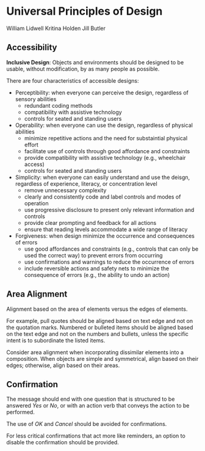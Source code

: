 # Universal Principles of Design

William Lidwell
Kritina Holden
Jill Butler

## Accessibility

**Inclusive Design**: Objects and environments should be designed to be usable, without modification, by as many people as possible.

There are four characteristics of accessible designs: 

- Perceptibility: when everyone can perceive the design, regardless of sensory abilities
    - redundant coding methods
    - compatibility with assistive technology
    - controls for seated and standing users
- Operability: when everyone can use the design, regardless of physical abilities
    - minimize repetitive actions and the need for substaintial physical effort
    - facilitate use of controls through good affordance and constraints
    - provide compatibility with assistive technology (e.g., wheelchair access)
    - controls for seated and standing users
- Simplicity: when everyone can easily understand and use the deisgn, regardless of experience, literacy, or concentration level
    - remove unnecessary complexity
    - clearly and consistently code and label controls and modes of operation
    - use progressive disclosure to present only relevant information and controls
    - provide clear prompting and feedback for all actions
    - ensure that reading levels accommodate a wide range of literacy
- Forgiveness: when design minimize the occurrence and consequences of errors
    - use good affordances and constraints (e.g., controls that can only be used the correct way) to prevent errors from occurring
    - use confirmations and warnings to reduce the occurrence of errors
    - include reversible actions and safety nets to minimize the consequence of errors (e.g., the ability to undo an action)

## Area Alignment

Alignment based on the area of elements versus the edges of elements.

For example, pull quotes should be aligned based on text edge and not on the quotation marks. Numbered or bulleted items should be aligned based on the text edge and not on the numbers and bullets, unless the specific intent is to subordinate the listed items.

Consider area alignment when incorporating dissimilar elements into a composition. When objects are simple and symmetrical, align based on their edges; otherwise, align based on their areas.

## Confirmation

The message should end with one question that is structured to be answered *Yes* or *No*, or with an action verb that conveys the action to be performed. 

The use of *OK* and *Cancel* should be avoided for confirmations.

For less critical confirmations that act more like reminders, an option to disable the confirmation should be provided.